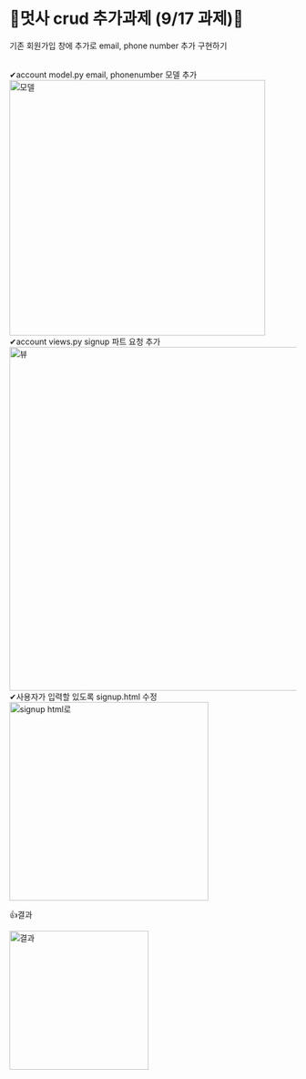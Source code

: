 # 🦁멋사 crud 추가과제 (9/17 과제)🦁



<p>기존 회원가입 창에 추가로 email, phone number 추가 구현하기</p>

<br>
✔account model.py email, phonenumber 모델 추가
<img width="449" alt="모델" src="https://user-images.githubusercontent.com/80515918/133659647-cb3ee63c-0bfd-4805-89d2-50ad84c3f8c0.PNG">
<br>
✔account views.py signup 파트 요청 추가
<img width="604" alt="뷰" src="https://user-images.githubusercontent.com/80515918/133659655-0b8835a7-20cf-4df1-99b9-07153b476998.PNG">
<br>
✔사용자가 입력할 있도록 signup.html 수정
<img width="349" alt="signup html로" src="https://user-images.githubusercontent.com/80515918/133659662-10ce199f-b508-4da1-b531-7c5dc3baa977.PNG">

👍결과
<br>

<img width="244" alt="결과" src="https://user-images.githubusercontent.com/80515918/133660777-4411794e-ba33-4f3a-adc2-75a274f8f606.PNG">


